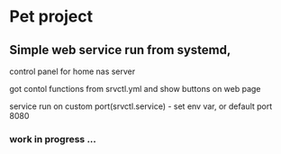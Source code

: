 # Pet project

## Simple web service run from systemd,

control panel for home nas server

got contol functions from srvctl.yml and show buttons on web page

service run on custom port(srvctl.service) - set env var, or default port 8080



### work in progress ...
